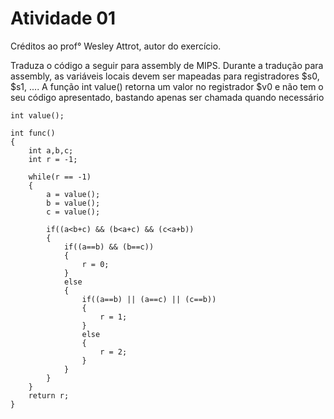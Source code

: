 # Atividade 01

Créditos ao prof° Wesley Attrot, autor do exercício.

Traduza o código a seguir para assembly de MIPS. Durante a tradução para assembly, as variáveis locais devem ser mapeadas para registradores $s0, $s1, .... A função int value() retorna um valor no registrador $v0 e não tem o seu código apresentado, bastando apenas ser chamada quando necessário
```
int value();

int func()
{
    int a,b,c;
    int r = -1;

    while(r == -1)
    {
        a = value();
        b = value();
        c = value();

        if((a<b+c) && (b<a+c) && (c<a+b))
        {
            if((a==b) && (b==c))
            {
                r = 0;
            }
            else
            {
                if((a==b) || (a==c) || (c==b))
                {
                    r = 1;
                }
                else
                {
                    r = 2;
                }
            }
        }
    }
    return r;
}
```
